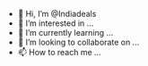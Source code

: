 - 👋 Hi, I’m @Indiadeals
- 👀 I’m interested in ...
- 🌱 I’m currently learning ...
- 💞️ I’m looking to collaborate on ...
- 📫 How to reach me ...

<!---
Indiadeals/Indiadeals is a ✨ special ✨ repository because its `README.md` (this file) appears on your GitHub profile.
You can click the Preview link to take a look at your changes.
--->
